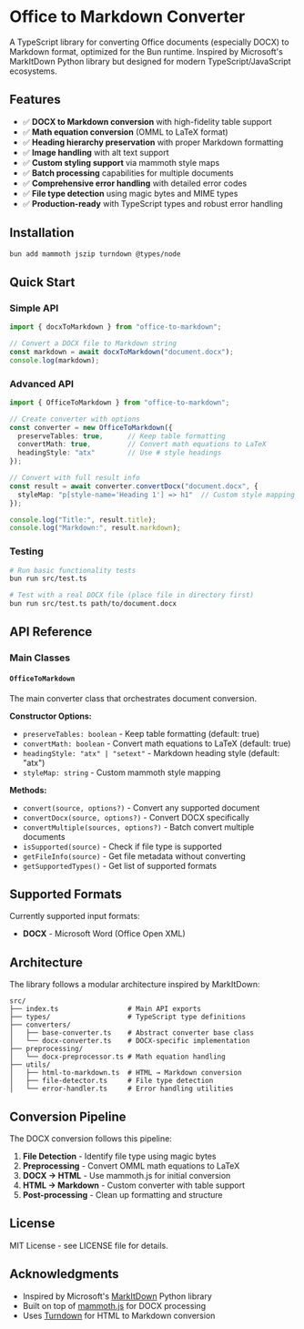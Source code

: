 # Office to Markdown Converter

A TypeScript library for converting Office documents (especially DOCX) to Markdown format, optimized for the Bun runtime. Inspired by Microsoft's MarkItDown Python library but designed for modern TypeScript/JavaScript ecosystems.

## Features

- ✅ **DOCX to Markdown conversion** with high-fidelity table support
- ✅ **Math equation conversion** (OMML to LaTeX format)
- ✅ **Heading hierarchy preservation** with proper Markdown formatting
- ✅ **Image handling** with alt text support
- ✅ **Custom styling support** via mammoth style maps
- ✅ **Batch processing** capabilities for multiple documents
- ✅ **Comprehensive error handling** with detailed error codes
- ✅ **File type detection** using magic bytes and MIME types
- ✅ **Production-ready** with TypeScript types and robust error handling

## Installation

```bash
bun add mammoth jszip turndown @types/node
```

## Quick Start

### Simple API

```typescript
import { docxToMarkdown } from "office-to-markdown";

// Convert a DOCX file to Markdown string
const markdown = await docxToMarkdown("document.docx");
console.log(markdown);
```

### Advanced API

```typescript
import { OfficeToMarkdown } from "office-to-markdown";

// Create converter with options
const converter = new OfficeToMarkdown({
  preserveTables: true,      // Keep table formatting
  convertMath: true,         // Convert math equations to LaTeX
  headingStyle: "atx"        // Use # style headings
});

// Convert with full result info
const result = await converter.convertDocx("document.docx", {
  styleMap: "p[style-name='Heading 1'] => h1"  // Custom style mapping
});

console.log("Title:", result.title);
console.log("Markdown:", result.markdown);
```

### Testing

```bash
# Run basic functionality tests
bun run src/test.ts

# Test with a real DOCX file (place file in directory first)
bun run src/test.ts path/to/document.docx
```

## API Reference

### Main Classes

#### `OfficeToMarkdown`

The main converter class that orchestrates document conversion.

**Constructor Options:**
- `preserveTables: boolean` - Keep table formatting (default: true)
- `convertMath: boolean` - Convert math equations to LaTeX (default: true)  
- `headingStyle: "atx" | "setext"` - Markdown heading style (default: "atx")
- `styleMap: string` - Custom mammoth style mapping

**Methods:**
- `convert(source, options?)` - Convert any supported document
- `convertDocx(source, options?)` - Convert DOCX specifically
- `convertMultiple(sources, options?)` - Batch convert multiple documents
- `isSupported(source)` - Check if file type is supported
- `getFileInfo(source)` - Get file metadata without converting
- `getSupportedTypes()` - Get list of supported formats

## Supported Formats

Currently supported input formats:
- **DOCX** - Microsoft Word (Office Open XML)

## Architecture

The library follows a modular architecture inspired by MarkItDown:

```
src/
├── index.ts                 # Main API exports
├── types/                   # TypeScript type definitions
├── converters/             
│   ├── base-converter.ts    # Abstract converter base class
│   └── docx-converter.ts    # DOCX-specific implementation
├── preprocessing/
│   └── docx-preprocessor.ts # Math equation handling
├── utils/
│   ├── html-to-markdown.ts  # HTML → Markdown conversion
│   ├── file-detector.ts     # File type detection
│   └── error-handler.ts     # Error handling utilities
```

## Conversion Pipeline

The DOCX conversion follows this pipeline:

1. **File Detection** - Identify file type using magic bytes
2. **Preprocessing** - Convert OMML math equations to LaTeX
3. **DOCX → HTML** - Use mammoth.js for initial conversion
4. **HTML → Markdown** - Custom converter with table support
5. **Post-processing** - Clean up formatting and structure

## License

MIT License - see LICENSE file for details.

## Acknowledgments

- Inspired by Microsoft's [MarkItDown](https://github.com/microsoft/markitdown) Python library
- Built on top of [mammoth.js](https://github.com/mwilliamson/mammoth.js) for DOCX processing
- Uses [Turndown](https://github.com/mixmark-io/turndown) for HTML to Markdown conversion
